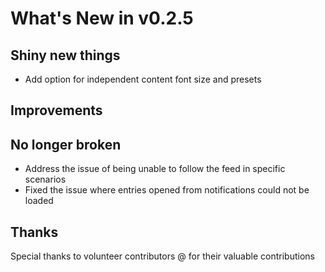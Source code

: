 # What's New in v0.2.5

## Shiny new things

- Add option for independent content font size and presets

## Improvements

## No longer broken

- Address the issue of being unable to follow the feed in specific scenarios
- Fixed the issue where entries opened from notifications could not be loaded

## Thanks

Special thanks to volunteer contributors @ for their valuable contributions
